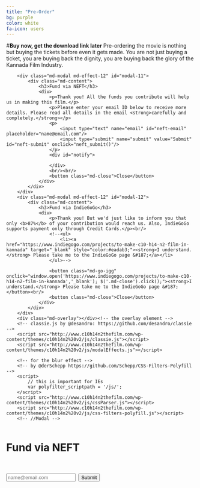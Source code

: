 ```yaml
---
title: "Pre-Order"
bg: purple
color: white
fa-icon: users
---
```

#**Buy now, get the download link later**
Pre-ordering the movie is nothing but buying the tickets before even it gets made. You are not just buying a ticket, you are buying back the dignity, you are buying back the glory of the Kannada Film Industry.
<style>

.p {
display: inline-block;
}

</style>
<div>

 <!-- Modal -->
        <div class="md-modal md-effect-12" id="modal-11">
            <div class="md-content">
                <h3>Fund via NEFT</h3>
                <div>
                    <p>Thank you! All the funds you contribute will help us in making this film.</p>
                    <p>Please enter your email ID below to receive more details. Please read all details in the email <strong>carefully and completely.</strong></p>
                    <p>
                        <input type="text" name="email" id="neft-email" placeholder="name@email.com"/>
                        <input type="submit" name="submit" value="Submit" id="neft-submit" onclick="neft_submit()"/>
                    </p>
                    <div id="notify">
                        
                    </div>
                    <br/><br/>
                    <button class="md-close">Close</button>
                </div>
            </div>
        </div>
        <div class="md-modal md-effect-12" id="modal-12">
            <div class="md-content">
                <h3>Fund via IndieGoGo</h3>
                <div>
                    <p>Thank you! But we'd just like to inform you that only <b>87%</b> of your contribution would reach us. Also, IndieGoGo supports payment only through Credit Cards.</p><br/>
                    <!--<ul>
                        <li><a href="https://www.indiegogo.com/projects/to-make-c10-h14-n2-film-in-kannada" target="_blank" style="color:#eadab3;"><strong>I understand.</strong> Please take me to the IndieGoGo page &#187;</a></li>
                    </ul>-->
                    
                    <button class="md-go-igg" onclick="window.open('https://www.indiegogo.com/projects/to-make-c10-h14-n2-film-in-kannada','_blank'); $('.md-close').click();"><strong>I understand.</strong> Please take me to the IndieGoGo page &#187;</button><br/>
                    <button class="md-close">Close</button>
                </div>
            </div>
        </div>
        <div class="md-overlay"></div><!-- the overlay element -->
        <!-- classie.js by @desandro: https://github.com/desandro/classie -->
        <script src="http://www.c10h14n2thefilm.com/wp-content/themes/c10h14n2%20v2/js/classie.js"></script>
        <script src="http://www.c10h14n2thefilm.com/wp-content/themes/c10h14n2%20v2/js/modalEffects.js"></script>

        <!-- for the blur effect -->
        <!-- by @derSchepp https://github.com/Schepp/CSS-Filters-Polyfill -->
        <script>
            // this is important for IEs
            var polyfilter_scriptpath = '/js/';
        </script>
        <script src="http://www.c10h14n2thefilm.com/wp-content/themes/c10h14n2%20v2/js/cssParser.js"></script>
        <script src="http://www.c10h14n2thefilm.com/wp-content/themes/c10h14n2%20v2/js/css-filters-polyfill.js"></script>
        <!-- //Modal -->




<script>!function(){function provide(t,n){n(function(n){modules[t]=n})}function using(){for(var t,n=Array.prototype.slice.call(arguments,0,-1),e=0,r=[],i=arguments[arguments.length-1];t=n[e];e++){if(!modules[t])throw"[TWITTER] Module dependency missing: "+t;r.push(modules[t])}i&&i.apply(window,r)}var modules={};provide("i18n/languages",function(t){t(["hi","zh-cn","fr","zh-tw","msa","fil","fi","sv","pl","ja","ko","de","it","pt","es","ru","id","tr","da","no","nl","hu","fa","ar","ur","he","th"])}),provide("util/util",function(t){function n(t){return t&&String(t).toLowerCase().indexOf("[native code]")>-1}function e(t){return p(arguments,function(n){i(n,function(n,e){t[n]=e})}),t}function r(t){return i(t,function(n,e){c(e)&&(r(e),s(e)&&delete t[n]),(void 0===e||null===e||""===e)&&delete t[n]}),t}function i(t,n){for(var e in t)(!t.hasOwnProperty||t.hasOwnProperty(e))&&n(e,t[e]);return t}function o(t){return{}.toString.call(t).match(/\s([a-zA-Z]+)/)[1].toLowerCase()}function u(t,n){return t==o(n)}function a(t,n,e){return e=e||[],function(){var r=m(arguments,function(t){return t});return t.apply(n,e.concat(r))}}function c(t){return t===Object(t)}function s(t){if(!c(t))return!1;if(Object.keys)return!Object.keys(t).length;for(var n in t)if(t.hasOwnProperty(n))return!1;return!0}function f(t,n){window.setTimeout(function(){t.call(n||null)},0)}function l(t){return Array.prototype.slice.call(t)}var d=function(){var t=Array.prototype.indexOf;return n(t)?function(n,e){return n?t.apply(n,[e]):-1}:function(t,n){if(!t)return-1;for(var e=0,r=t.length;r>e;e++)if(n==t[e])return e;return-1}}(),p=function(){var t=Array.prototype.forEach;return n(t)?function(n,e){n&&e&&t.apply(n,[e])}:function(t,n){if(t&&n)for(var e=0,r=t.length;r>e;e++)n(t[e],e)}}(),h=function(){var t=Array.prototype.filter;return n(t)?function(n,e){return n?e?t.apply(n,[e]):n:null}:function(t,n){if(!t)return null;if(!n)return t;for(var e=[],r=0,i=t.length;i>r;r++)n(t[r])&&e.push(t[r]);return e}}(),m=function(){var t=Array.prototype.map;return n(t)?function(n,e){return n?e?t.apply(n,[e]):n:null}:function(t,n){if(!t)return null;if(!n)return t;for(var e=[],r=0,i=t.length;i>r;r++)e.push(n(t[r]));return e}}(),w=function(){var t=Array.prototype.reduce;return n(t)?function(n,e,r){return n?e?t.apply(n,[e,r]):r:null}:function(t,n,e){if(!t)return null;if(!n)return e;for(var r=e,i=0,o=t.length;o>i;i++)r=n(r,t[i],i,t);return r}}(),g=function(){var t=String.prototype.trim;return n(t)?function(n){return n&&t.apply(n)}:function(t){return t&&t.replace(/(^\s+|\s+$)/g,"")}}(),v=n(Object.create)?Object.create:function(t){function n(){}return n.prototype=t,new n};t({aug:e,async:f,compact:r,forIn:i,forEach:p,filter:h,map:m,reduce:w,trim:g,indexOf:d,isNative:n,isObject:c,isEmptyObject:s,createObject:v,bind:a,toType:o,isType:u,toRealArray:l})}),provide("util/typevalidator",function(t){using("util/util",function(n){function e(t){return void 0!==t&&null!==t&&""!==t}function r(t){return o(t)&&t%1===0}function i(t){return o(t)&&!r(t)}function o(t){return e(t)&&!isNaN(t)}function u(t){return e(t)&&"array"==n.toType(t)}function a(t){if(!e(t))return!1;switch(t){case"on":case"ON":case"true":case"TRUE":return!0;case"off":case"OFF":case"false":case"FALSE":return!1;default:return!!t}}function c(t){return o(t)?t:void 0}function s(t){return i(t)?t:void 0}function f(t){return r(t)?t:void 0}t({hasValue:e,isInt:r,isFloat:i,isNumber:o,isArray:u,asInt:f,asFloat:s,asNumber:c,asBoolean:a})})}),provide("tfw/util/globals",function(t){using("util/typevalidator",function(n){function e(){var t,n,e=document.getElementsByTagName("meta"),r=0;for(o={};t=e[r];r++)/^twitter:/.test(t.name)&&(n=t.name.replace(/^twitter:/,""),o[n]=t.content)}function r(t){return o[t]}function i(t){return n.asBoolean(t)&&(o.dnt=!0),n.asBoolean(o.dnt)}var o;e(),t({init:e,val:r,dnt:i})})}),provide("util/logger",function(t){using("util/util",function(n){function e(){c("info",n.toRealArray(arguments))}function r(){c("warn",n.toRealArray(arguments))}function i(){c("error",n.toRealArray(arguments))}function o(t){l&&(f[t]=a())}function u(t){var n;l&&(f[t]?(n=a(),e("_twitter",t,n-f[t])):i("timeEnd() called before time() for id: ",t))}function a(){return window.performance&&+window.performance.now()||+new Date}function c(t,n){if(window[s]&&window[s][t])switch(n.length){case 1:window[s][t](n[0]);break;case 2:window[s][t](n[0],n[1]);break;case 3:window[s][t](n[0],n[1],n[2]);break;case 4:window[s][t](n[0],n[1],n[2],n[3]);break;case 5:window[s][t](n[0],n[1],n[2],n[3],n[4]);break;default:0!==n.length&&window[s].warn&&window[s].warn("too many params passed to logger."+t)}}var s=["con","sole"].join(""),f={},l=!!~location.href.indexOf("tw_debug=true");t({info:e,warn:r,error:i,time:o,timeEnd:u})})}),provide("util/domready",function(t){function n(){o=1;for(var t=0,n=u.length;n>t;t++)u[t]()}var e,r,i,o=0,u=[],a=!1,c=document.createElement("a"),s="DOMContentLoaded",f="addEventListener",l="onreadystatechange";/^loade|c/.test(document.readyState)&&(o=1),document[f]&&document[f](s,r=function(){document.removeEventListener(s,r,a),n()},a),c.doScroll&&document.attachEvent(l,e=function(){/^c/.test(document.readyState)&&(document.detachEvent(l,e),n())}),i=c.doScroll?function(t){window.self!=window.top?o?t():u.push(t):!function(){try{c.doScroll("left")}catch(n){return setTimeout(function(){i(t)},50)}t()}()}:function(t){o?t():u.push(t)},t(i)}),provide("util/env",function(t){using("util/domready","util/typevalidator","util/logger","tfw/util/globals",function(n,e,r,i){function o(t){return t=t||window,t.devicePixelRatio?t.devicePixelRatio>=1.5:t.matchMedia?t.matchMedia("only screen and (min-resolution: 144dpi)").matches:!1}function u(t){return t=t||v,/(Trident|MSIE \d)/.test(t)}function a(t){return t=t||v,/MSIE 6/.test(t)}function c(t){return t=t||v,/MSIE 7/.test(t)}function s(t){return t=t||v,/MSIE 8/.test(t)}function f(t){return t=t||v,/MSIE 9/.test(t)}function l(t){return t=t||v,/(iPad|iPhone|iPod)/.test(t)}function d(t){return t=t||v,/^Mozilla\/5\.0 \(Linux; (U; )?Android/.test(t)}function p(){return y}function h(t,n){return t=t||window,n=n||v,t.postMessage&&!(u(n)&&t.opener)}function m(t){t=t||navigator;try{return!!t.plugins["Shockwave Flash"]||!!new ActiveXObject("ShockwaveFlash.ShockwaveFlash")}catch(n){return!1}}function w(t,n,e){return t=t||window,n=n||navigator,e=e||v,"ontouchstart"in t||/Opera Mini/.test(e)||n.msMaxTouchPoints>0}function g(){var t=document.body.style;return void 0!==t.transition||void 0!==t.webkitTransition||void 0!==t.mozTransition||void 0!==t.oTransition||void 0!==t.msTransition}var v=window.navigator.userAgent,y=!1,b=!1,_="twitter-csp-test";window.twttr=window.twttr||{},twttr.verifyCSP=function(t){var n=document.getElementById(_);b=!0,y=!!t,n&&n.parentNode.removeChild(n)},n(function(){var t;return a()||c()?y=!1:e.asBoolean(i.val("widgets:csp"))?y=!0:(t=document.createElement("script"),t.id=_,t.text="twttr.verifyCSP(false);",document.body.appendChild(t),void window.setTimeout(function(){b||(r.warn('TWITTER: Content Security Policy restrictions may be applied to your site. Add <meta name="twitter:widgets:csp" content="on"> to supress this warning.'),r.warn("TWITTER: Please note: Not all embedded timeline and embedded Tweet functionality is supported when CSP is applied."))},5e3))}),t({retina:o,anyIE:u,ie6:a,ie7:c,ie8:s,ie9:f,ios:l,android:d,cspEnabled:p,flashEnabled:m,canPostMessage:h,touch:w,cssTransitions:g})})}),provide("util/querystring",function(t){function n(t){return encodeURIComponent(t).replace(/\+/g,"%2B").replace(/'/g,"%27")}function e(t){return decodeURIComponent(t)}function r(t){var e,r=[];for(e in t)null!==t[e]&&"undefined"!=typeof t[e]&&r.push(n(e)+"="+n(t[e]));return r.sort().join("&")}function i(t){var n,r,i,o,u={};if(t)for(n=t.split("&"),o=0;i=n[o];o++)r=i.split("="),2==r.length&&(u[e(r[0])]=e(r[1]));return u}function o(t,n){var e=r(n);return e.length>0?t.indexOf("?")>=0?t+"&"+r(n):t+"?"+r(n):t}function u(t){var n=t&&t.split("?");return 2==n.length?i(n[1]):{}}t({url:o,decodeURL:u,decode:i,encode:r,encodePart:n,decodePart:e})}),provide("util/params",function(t){using("util/querystring",function(n){var e,r,i;e=function(t){var e=t.search.substr(1);return n.decode(e)},r=function(t){var e=t.href,r=e.indexOf("#"),i=0>r?"":e.substring(r+1);return n.decode(i)},i=function(t){var n,i={},o=e(t),u=r(t);for(n in o)o.hasOwnProperty(n)&&(i[n]=o[n]);for(n in u)u.hasOwnProperty(n)&&(i[n]=u[n]);return i},t({combined:i,fromQuery:e,fromFragment:r})})}),provide("tfw/util/env",function(t){using("util/params",function(n){function e(){var t=36e5,e=n.combined(document.location)._;return void 0!==r?r:(r=!1,e&&/^\d+$/.test(e)&&(r=+new Date-parseInt(e)<t),r)}var r;t({isDynamicWidget:e})})}),provide("util/widgetrpc",function(t){using("tfw/util/env","util/env",function(n,e){function r(){if(o)return o;if(n.isDynamicWidget()){var t,r=0,i=parent.frames.length;try{if(o=parent.frames[c])return o}catch(u){}if(e.anyIE())for(;i>r;r++)try{if(t=parent.frames[r],t&&"function"==typeof t.openIntent)return o=t}catch(u){}}}function i(){var t,e,o,a,c,d,p={};if("function"===(typeof arguments[0]).toLowerCase()?p.success=arguments[0]:p=arguments[0],t=p.success||function(){},e=p.timeout||function(){},o=p.nohub||function(){},a=p.complete||function(){},c=void 0!==p.attempt?p.attempt:l,!n.isDynamicWidget()||u)return o(),a(),!1;d=r(),c--;try{if(d&&d.trigger)return t(d),void a()}catch(h){}return 0>=c?(u=!0,e(),void a()):+new Date-s>f*l?(u=!0,void o()):void window.setTimeout(function(){i({success:t,timeout:e,nohub:o,attempt:c,complete:a})},f)}var o,u,a="twttrHubFrameSecure",c="http:"==document.location.protocol?"twttrHubFrame":a,s=+new Date,f=100,l=20;t({withHub:i,contextualHubId:c,secureHubId:a})})}),provide("xd/json2",function(exports){function f(t){return 10>t?"0"+t:t}function quote(t){return escapable.lastIndex=0,escapable.test(t)?'"'+t.replace(escapable,function(t){var n=meta[t];return"string"==typeof n?n:"\\u"+("0000"+t.charCodeAt(0).toString(16)).slice(-4)})+'"':'"'+t+'"'}function str(t,n){var e,r,i,o,u,a=gap,c=n[t];switch(c&&"object"==typeof c&&"function"==typeof c.toJSON&&(c=c.toJSON(t)),"function"==typeof rep&&(c=rep.call(n,t,c)),typeof c){case"string":return quote(c);case"number":return isFinite(c)?String(c):"null";case"boolean":case"null":return String(c);case"object":if(!c)return"null";if(gap+=indent,u=[],"[object Array]"===Object.prototype.toString.apply(c)){for(o=c.length,e=0;o>e;e+=1)u[e]=str(e,c)||"null";return i=0===u.length?"[]":gap?"[\n"+gap+u.join(",\n"+gap)+"\n"+a+"]":"["+u.join(",")+"]",gap=a,i}if(rep&&"object"==typeof rep)for(o=rep.length,e=0;o>e;e+=1)r=rep[e],"string"==typeof r&&(i=str(r,c),i&&u.push(quote(r)+(gap?": ":":")+i));else for(r in c)Object.hasOwnProperty.call(c,r)&&(i=str(r,c),i&&u.push(quote(r)+(gap?": ":":")+i));return i=0===u.length?"{}":gap?"{\n"+gap+u.join(",\n"+gap)+"\n"+a+"}":"{"+u.join(",")+"}",gap=a,i}}window.JSON||(window.JSON={}),"function"!=typeof Date.prototype.toJSON&&(Date.prototype.toJSON=function(){return isFinite(this.valueOf())?this.getUTCFullYear()+"-"+f(this.getUTCMonth()+1)+"-"+f(this.getUTCDate())+"T"+f(this.getUTCHours())+":"+f(this.getUTCMinutes())+":"+f(this.getUTCSeconds())+"Z":null},String.prototype.toJSON=Number.prototype.toJSON=Boolean.prototype.toJSON=function(){return this.valueOf()});var cx=/[\u0000\u00ad\u0600-\u0604\u070f\u17b4\u17b5\u200c-\u200f\u2028-\u202f\u2060-\u206f\ufeff\ufff0-\uffff]/g,escapable=/[\\\"\x00-\x1f\x7f-\x9f\u00ad\u0600-\u0604\u070f\u17b4\u17b5\u200c-\u200f\u2028-\u202f\u2060-\u206f\ufeff\ufff0-\uffff]/g,gap,indent,meta={"\b":"\\b","":"\\t","\n":"\\n","\f":"\\f","\r":"\\r",'"':'\\"',"\\":"\\\\"},rep;"function"!=typeof JSON.stringify&&(JSON.stringify=function(t,n,e){var r;if(gap="",indent="","number"==typeof e)for(r=0;e>r;r+=1)indent+=" ";else"string"==typeof e&&(indent=e);if(rep=n,n&&"function"!=typeof n&&("object"!=typeof n||"number"!=typeof n.length))throw new Error("JSON.stringify");return str("",{"":t})}),"function"!=typeof JSON.parse&&(JSON.parse=function(text,reviver){function walk(t,n){var e,r,i=t[n];if(i&&"object"==typeof i)for(e in i)Object.hasOwnProperty.call(i,e)&&(r=walk(i,e),void 0!==r?i[e]=r:delete i[e]);return reviver.call(t,n,i)}var j;if(cx.lastIndex=0,cx.test(text)&&(text=text.replace(cx,function(t){return"\\u"+("0000"+t.charCodeAt(0).toString(16)).slice(-4)})),/^[\],:{}\s]*$/.test(text.replace(/\\(?:["\\\/bfnrt]|u[0-9a-fA-F]{4})/g,"@").replace(/"[^"\\\n\r]*"|true|false|null|-?\d+(?:\.\d*)?(?:[eE][+\-]?\d+)?/g,"]").replace(/(?:^|:|,)(?:\s*\[)+/g,"")))return j=eval("("+text+")"),"function"==typeof reviver?walk({"":j},""):j;throw new SyntaxError("JSON.parse")}),exports(JSON)}),provide("util/iframe",function(t){using("util/util",function(n){t(function(t,e,r){var i;if(r=r||document,t=t||{},e=e||{},t.name){try{i=r.createElement('<iframe name="'+t.name+'"></iframe>')}catch(o){i=r.createElement("iframe"),i.name=t.name}delete t.name}else i=r.createElement("iframe");return t.id&&(i.id=t.id,delete t.id),i.allowtransparency="true",i.scrolling="no",i.setAttribute("frameBorder",0),i.setAttribute("allowTransparency",!0),n.forIn(t,function(t,n){i.setAttribute(t,n)}),n.forIn(e,function(t,n){i.style[t]=n}),i})})}),provide("util/tld",function(t){function n(t){return t in i?i[t]:i[t]=r.test(t)}function e(){return n(document.location.host)}var r=/^[^#?]*\.(gov|mil)(:\d+)?([#?].*)?$/i,i={};t({isUrlSensitive:n,isHostPageSensitive:e})}),provide("util/promise",function(t){using("util/util",function(n){var e=function(t){try{var n=t.then;if("function"==typeof n)return!0}catch(e){}return!1},r=function(t){Error.call(this,t)};r.prototype=n.createObject(Error.prototype);var i=function(){var t=[];return t.pump=function(e){n.async(function(){for(var n=t.length,r=0;n>r;)r++,t.shift()(e)})},t},o=function(t,r,i,o,u,a){var c=!1,s=this,f=function(t){n.async(function(){a("fulfilled"),o(t),r.pump(t)})},l=function(t){n.async(function(){a("rejected"),u(t),i.pump(t)})},d=function(t){return e(t)?void t.then(d,l):void f(t)},p=function(t){return function(n){c||(c=!0,t(n))}};this.resolve=p(d,"resolve"),this.fulfill=p(f,"fulfill"),this.reject=p(l,"reject"),this.cancel=function(){s.reject(new Error("Cancel"))},this.timeout=function(){s.reject(new Error("Timeout"))},a("pending")},u=function(t){var n,e,r=new i,u=new i,a="pending";this._addAcceptCallback=function(t){r.push(t),"fulfilled"==a&&r.pump(n)},this._addRejectCallback=function(t){u.push(t),"rejected"==a&&u.pump(e)};var c=new o(this,r,u,function(t){n=t},function(t){e=t},function(t){a=t});try{t&&t(c)}catch(s){c.reject(s)}},a=function(t){return"function"==typeof t},c=function(t,e,r){return a(t)?function(){try{var n=t.apply(null,arguments);e.resolve(n)}catch(r){e.reject(r)}}:n.bind(e[r],e)},s=function(t,n,e){return a(t)&&e._addAcceptCallback(t),a(n)&&e._addRejectCallback(n),e};n.aug(u.prototype,{then:function(t,n){var e=this;return new u(function(r){s(c(t,r,"resolve"),c(n,r,"reject"),e)})},"catch":function(t){var n=this;return new u(function(e){s(null,c(t,e,"reject"),n)})}}),u.isThenable=e;var f=function(t){return n.map(t,u.resolve)};u.any=function(){var t=f(arguments);return new u(function(e){if(t.length){var r=!1,i=function(t){r||(r=!0,e.resolve(t))},o=function(t){r||(r=!0,e.reject(t))};n.forEach(t,function(t){t.then(i,o)})}else e.reject("No futures passed to Promise.any()")})},u.every=function(){var t=f(arguments);return new u(function(e){if(t.length){var r=new Array(t.length),i=0,o=function(n,o){i++,r[n]=o,i==t.length&&e.resolve(r)};n.forEach(t,function(t,r){t.then(n.bind(o,null,[r]),e.reject)})}else e.reject("No futures passed to Promise.every()")})},u.some=function(){var t=f(arguments);return new u(function(e){if(t.length){var r=0,i=function(){r++,r==t.length&&e.reject()};n.forEach(t,function(t){t.then(e.resolve,i)})}else e.reject("No futures passed to Promise.some()")})},u.fulfill=function(t){return new u(function(n){n.fulfill(t)})},u.resolve=function(t){return new u(function(n){n.resolve(t)})},u.reject=function(t){return new u(function(n){n.reject(t)})},t(u)})}),provide("util/donottrack",function(t){using("util/tld","tfw/util/globals",function(n,e){t(function(t,r){var i=/https?:\/\/([^\/]+).*/i;return t=t||document.referrer,t=i.test(t)&&RegExp.$1,r=r||document.location.host,e.dnt()?!0:n.isUrlSensitive(r)?!0:t&&n.isUrlSensitive(t)?!0:document.navigator?1==document.navigator.doNotTrack:navigator?1==navigator.doNotTrack||1==navigator.msDoNotTrack:!1})})}),provide("sandbox/baseframe",function(t){using("util/domready","util/env","util/iframe","util/promise","util/util",function(n,e,r,i,o){function u(t,n,e,u){var a;this.readyPromise=new i(o.bind(function(t){this.resolver=t},this)),this.attrs=t||{},this.styles=n||{},this.appender=e||function(t){document.body.appendChild(t)},this.layout=u||function(t){return new i(function(n){return n.fulfill(t())})},this.frame=a=r(this.attrs,this.styles),a.onreadystatechange=a.onload=this.getCallback(this.onLoad),this.layout(o.bind(function(){this.appender(a)},this))}var a=0;window.twttr=window.twttr||{},window.twttr.sandbox=window.twttr.sandbox||{},u.prototype.getCallback=function(t){var n=this,e=!1;return function(){e||(e=!0,t.call(n))}},u.prototype.registerCallback=function(t){var n="cb"+a++;return window.twttr.sandbox[n]=t,n},u.prototype.onLoad=function(){try{this.document=this.frame.contentWindow.document}catch(t){return void this.setDocDomain()}this.writeStandardsDoc(),this.resolver.fulfill(this)},u.prototype.ready=function(){return this.readyPromise},u.prototype.setDocDomain=function(){var t=r(this.attrs,this.styles),n=this.registerCallback(this.getCallback(this.onLoad));t.src=["javascript:",'document.write("");',"try { window.parent.document; }","catch (e) {",'document.domain="'+document.domain+'";',"}",'window.parent.twttr.sandbox["'+n+'"]();'].join(""),this.layout(o.bind(function(){this.frame.parentNode.removeChild(this.frame),this.frame=null,this.appender?this.appender(t):document.body.appendChild(t),this.frame=t},this))},u.prototype.writeStandardsDoc=function(){if(e.anyIE()&&!e.cspEnabled()){var t=["<!DOCTYPE html>","<html>","<head>","<scr","ipt>","try { window.parent.document; }",'catch (e) {document.domain="'+document.domain+'";}',"</scr","ipt>","</head>","<body></body>","</html>"].join("");this.document.write(t),this.document.close()}},t(u)})}),provide("sandbox/minimal",function(t){using("sandbox/baseframe","util/env","util/promise","util/util",function(n,e,r,i){function o(t,n){t&&(this._frame=t,this._win=t.contentWindow,this._doc=this._win.document,this._body=this._doc.body,this._head=this._body.parentNode.children[0],this.layout=n)}i.aug(o.prototype,{createElement:function(t){return this._doc.createElement(t)},createDocumentFragment:function(){return this._doc.createDocumentFragment()},appendChild:function(t){return this.layout(i.bind(function(){return this._body.appendChild(t)},this))},setBaseTarget:function(t){var n=this._doc.createElement("base");return n.target=t,this.layout(i.bind(function(){return this._head.appendChild(n)},this))},setTitle:function(t){t&&(this._frame.title=t)},element:function(){return this._frame},document:function(){return this._doc}}),o.createSandbox=function(t,e,r,i){var u=new n(t,e,r,i);return u.ready().then(function(t){return new o(t.frame,t.layout)})},t(o)})}),provide("dom/delegate",function(t){using("util/util",function(n){function e(t){var n=t.getAttribute("data-twitter-event-id");return n?n:(t.setAttribute("data-twitter-event-id",++w),w)}function r(t,n,e){var r=0,i=t&&t.length||0;for(r=0;i>r;r++)t[r].call(n,e)}function i(t,n,e){for(var o=e||t.target||t.srcElement,u=o.className.split(" "),a=0,c=u.length;c>a;a++)r(n["."+u[a]],o,t);r(n[o.tagName],o,t),t.cease||o!==this&&i.call(this,t,n,o.parentElement||o.parentNode)}function o(t,n,e,r){function o(r){i.call(t,r,e[n])}function a(){i.call(t,t.ownerDocument.parentWindow.event,e[n])}return t.addEventListener?(u(t,o,n,r),void t.addEventListener(n,o,!1)):void(t.attachEvent&&(u(t,a,n,r),t.attachEvent("on"+n,a)))}function u(t,n,e,r){t.id&&(g[t.id]=g[t.id]||[],g[t.id].push({el:t,listener:n,type:e,rootId:r}))}function a(t){var e=g[t];e&&(n.forEach(e,function(t){c(t.el,t.type,t.listener),delete m[t.rootId]}),delete g[t])}function c(t,n,e){t&&t.removeEventListener&&t.removeEventListener(n,e),t&&t.detachEvent&&t.detachEvent(n,e)}function s(t,n,r,i){var u=e(t);m[u]=m[u]||{},m[u][n]||(m[u][n]={},o(t,n,m[u],u)),m[u][n][r]=m[u][n][r]||[],m[u][n][r].push(i)}function f(t,n,e){t.addEventListener?t.addEventListener(n,e,!1):t.attachEvent("on"+n,function(){e(window.event)})}function l(t,n,r){var o=e(n),u=m[o]&&m[o];i.call(n,{target:r},u[t])}function d(t){return h(t),p(t),!1}function p(t){t&&t.preventDefault?t.preventDefault():t.returnValue=!1}function h(t){t&&(t.cease=!0)&&t.stopPropagation?t.stopPropagation():t.cancelBubble=!0}var m={},w=-1,g={};t({stop:d,stopPropagation:h,preventDefault:p,delegate:s,on:f,simulate:l,removeDelegatesForWidget:a,off:c})})}),provide("dom/cookie",function(t){using("util/util",function(n){t(function(t,e,r){var i,o,u,a,c=n.aug({},r);return arguments.length>1&&"[object Object]"!==String(e)?((null===e||void 0===e)&&(c.expires=-1),"number"==typeof c.expires&&(i=c.expires,o=new Date((new Date).getTime()+60*i*1e3),c.expires=o),e=String(e),document.cookie=[encodeURIComponent(t),"=",c.raw?e:encodeURIComponent(e),c.expires?"; expires="+c.expires.toUTCString():"",c.path?"; path="+c.path:"",c.domain?"; domain="+c.domain:"",c.secure?"; secure":""].join("")):(c=e||{},a=c.raw?function(t){return t}:decodeURIComponent,(u=new RegExp("(?:^|; )"+encodeURIComponent(t)+"=([^;]*)").exec(document.cookie))?a(u[1]):null)})})}),provide("tfw/util/tracking",function(t){var n="3b8b35c298c308d5929861124acca0d86c839730:1414619355";using("dom/cookie","dom/delegate","sandbox/minimal","util/donottrack","util/promise","util/querystring","util/tld","tfw/util/env","util/iframe","util/util","xd/json2",function(e,r,i,o,u,a,c,s,f,l){function d(){return F?U:(i.createSandbox({id:"rufous-sandbox"},{display:"none"}).then(l.bind(function(t){P=t,A=T(),M=I(),R.fulfill([A,M])},this)),F=!0,U)}function p(t,n,e,r){return h(t,n,e,r,2)}function h(t,n,e,r,i){var o=!l.isObject(t),u=n?!l.isObject(n):!1;o||u||v(S(t),O(n,e,r,i),!0)}function m(t,n,e,r,i){var o=w(t.target||t.srcElement);o.action=i||"click",h(o,n,e,r)}function w(t,n){var e;return n=n||{},t&&1===t.nodeType?((e=t.getAttribute("data-scribe"))&&l.forEach(e.split(" "),function(t){var e=l.trim(t).split(":"),r=e[0],i=e[1];r&&i&&!n[r]&&(n[r]=i)}),w(t.parentNode,n)):n}function g(t,n,e){var r,i;e&&l.isObject(t)&&l.isObject(n)&&(r=l.aug({},n,{event_namespace:t}),i={l:L(r)},r.dnt&&(i.dnt=1),N(a.url(e,i)))}function v(t,n,e){var r,i,o,u;l.isObject(t)&&l.isObject(n)&&(e?g(t,n,B):(o=l.aug({},n,{event_namespace:t}),r=A.firstChild,r.value=+(+r.value||o.dnt||0),u=L(o),i=P.createElement("input"),i.type="hidden",i.name="l",i.value=u,A.appendChild(i)))}function y(t,n,e,r){var i=!l.isObject(t),o=n?!l.isObject(n):!1;i||o||U.then(function(){v(S(t),O(n,e,r))})}function b(t){x("tweet",t)}function _(t){x("timeline",t)}function x(t,n){c.isHostPageSensitive()||J[t]||(J[t]=!0,g(S({page:t,action:"impression"}),k(n),H))}function E(){return U.then(function(){if(A.children.length<=2)return u.reject();var t=u.every(P.appendChild(A),P.appendChild(M)).then(function(t){var n=t[0],e=t[1];return r.on(e,"load",function(){j(n,e)(),twttr.events.trigger("logFlushed")}),n.submit(),t});return A=T(),M=I(),t})}function j(t,n){return function(){var e=t.parentNode;e&&(e.removeChild(t),e.removeChild(n))}}function S(t){return l.aug({client:"tfw"},t||{})}function O(t,e,r,i){var u=t&&t.widget_origin||document.referrer;return t=C("tfw_client_event",t,r||o(u)),t.client_version=n,t.format_version=void 0!==i?i:1,e||(t.widget_origin=u),t}function k(t){return C("syndicated_impression",{},t)}function C(t,n,e){return n=n||{},l.aug(n,{_category_:t,triggered_on:n.triggered_on||+new Date,dnt:!!e})}function T(){var t=P.createElement("form"),n=P.createElement("input"),e=P.createElement("input");return D++,t.action=B,t.method="POST",t.target="rufous-frame-"+D,t.id="rufous-form-"+D,n.type="hidden",n.name="dnt",n.value=0,e.type="hidden",e.name="tfw_redirect",e.value=q,t.appendChild(n),t.appendChild(e),t}function I(){var t="rufous-frame-"+D;return f({id:t,name:t,width:0,height:0,border:0},{display:"none"},P.document())}function N(t){var n=new Image;n.src=t}function L(t){var n,e=Array.prototype.toJSON;return delete Array.prototype.toJSON,n=JSON.stringify(t),e&&(Array.prototype.toJSON=e),n}var A,M,P,R,D=0,F=!1,U=new u(function(t){R=t}),J={},B="https://syndication.twitter.com/i/jot",H="https://syndication.twitter.com/i/jot/syndication",q="https://platform.twitter.com/jot.html";twttr.widgets&&twttr.widgets.endpoints&&(B=twttr.widgets.endpoints.rufous||B,H=twttr.widgets.endpoints.rufous||H,q=twttr.widgets.endpoints.rufousRedirect||q),t({enqueue:y,flush:E,initPostLogging:d,scribeInteraction:m,extractTermsFromDOM:w,addPixel:h,addPixel2:p,scribeTweetAudienceImpression:b,scribeTimelineAudienceImpression:_})})}),provide("tfw/util/session",function(t){using("dom/cookie","util/querystring",function(n,e){function r(t){var e=n("secure_session"),r=document.location;return"true"==e||"default"==e?t?"https:"===r.protocol:!0:n("auth_token_session")?!0:!1}function i(t){var n=document.location,e=twttr.config&&twttr.config.secureHost?twttr.config.secureHost:n.host;return r()&&"https:"!==n.protocol?(window.onload=function(){document.location.replace("https://"+e+n.pathname+n.search+n.hash+"&original_redirect_referrer="+t)},!0):void 0}function o(){var t,r,i=n("twid");return i&&(t=i.split("|")[0])?(r=e.decode(t),r.c?r.c:r.u):void 0}t({isLoggedIn:r,forwardSSL:i,getUserId:o})})}),provide("util/events",function(t){using("util/util",function(n){var e={bind:function(t,n){return this._handlers=this._handlers||{},this._handlers[t]=this._handlers[t]||[],this._handlers[t].push(n)},unbind:function(t,e){if(this._handlers[t])if(e){var r=n.indexOf(this._handlers[t],e);r>=0&&this._handlers[t].splice(r,1)}else this._handlers[t]=[]},trigger:function(t,e){var r=this._handlers&&this._handlers[t];e=e||{},e.type=t,n.forEach(r,function(t){n.async(n.bind(t,this,[e]))})}};t({Emitter:e})})}),provide("xd/jsonrpc",function(t){using("util/util","util/events","xd/json2",function(n,e){function r(t){return(JSON.parse||JSON.decode)(t)}function i(t){this.con=t}function o(){this.id=o.id++}n.aug(i.prototype,{expose:function(t){this.con.bind("message",this._handleRequest(t))},call:function(t){var n,e=this;return this._requests||(this._requests={},this.con.bind("message",function(t){var n;try{t=r(t)}catch(i){return}t.callback&&"number"==typeof t.id&&(n=e._requests[t.id])&&(t.error?n.trigger("error",t):n.trigger("success",t),delete e._requests[t.id])})),n=new o,this._requests[n.id]=n,n.send(this.con,t,Array.prototype.slice.call(arguments,1))},_handleRequest:function(t){var n=this;return function(e){var i,o;try{e=r(e)}catch(u){return}e.callback||"number"==typeof e.id&&"function"==typeof t[e.method]&&(o=n._responseCallbacks(e.id),i=t[e.method].apply(t,e.params.concat(o)),"undefined"!=typeof i&&o[0](i))}},_responseCallbacks:function(t){var n=this.con;return[function(e){n.send(JSON.stringify({id:t,result:e,callback:!0}))},function e(r){n.send(JSON.stringify({id:t,error:e,callback:r}))}]}}),o.id=0,n.aug(o.prototype,e.Emitter,{send:function(t,n,e){return t.send(JSON.stringify({id:this.id,method:n,params:e})),this},success:function(t){return this.bind("success",t),this},error:function(t){return this.bind("error",t),this}}),t(function(t){return new i(t)})})}),provide("xd/flash",function(t){function n(t,n){var e=n||Math.floor(100*Math.random()),r=['<object id="xdflashshim'+e+'" name="xdflashshim'+e+'"','type="application/x-shockwave-flash" classid="clsid:d27cdb6e-ae6d-11cf-96b8-444553540000"','width="1" height="1" style="position:absolute;left:-9999px;top:-9999px;">','<param name="movie" value="'+t+"&debug="+window.__XDDEBUG__+'">','<param name="wmode" value="window">','<param name="allowscriptaccess" value="always">',"</object>"].join(" ");return r}t({object:n})}),provide("xd/base",function(t){using("util/util","util/events",function(n,e){function r(){}n.aug(r.prototype,e.Emitter,{transportMethod:"",init:function(){},send:function(t){var n;this._ready?this._performSend(t):n=this.bind("ready",function(){this.unbind("ready",n),this._performSend(t)})},ready:function(){this.trigger("ready",this),this._ready=!0},isReady:function(){return!!this._ready},receive:function(t){this.trigger("message",t)}}),t({Connection:r})})}),provide("xd/parent",function(t){using("xd/base","util/util","util/env",function(n,e,r){function i(t){var n=[];return e.forIn(t,function(t,e){n.push(t+"="+e)}),n.join(",")}function o(){}function u(t){this.transportMethod="PostMessage",this.options=t,this._createChild()}function a(t){this.transportMethod="Flash",this.options=t,this.token=Math.random().toString(16).substring(2),this._setup()}function c(t){this.transportMethod="Fallback",this.options=t,this._createChild()}var s,f="__ready__",l=0;o.prototype=new n.Connection,e.aug(o.prototype,{_createChild:function(){this.options.window?this._createWindow():this._createIframe()},_createIframe:function(){function t(){u.child=n.contentWindow,u._ready||u.init()}var n,r,i,o,u=this,a={allowTransparency:!0,frameBorder:"0",scrolling:"no",tabIndex:"0",name:this._name()},c=e.aug(e.aug({},a),this.options.iframe),f=!1;window.postMessage?(s||(s=document.createElement("iframe")),n=s.cloneNode(!1)):n=document.createElement('<iframe name="'+c.name+'">'),n.id=c.name,e.forIn(c,function(t,e){"style"!=t&&n.setAttribute(t,e)}),o=n.getAttribute("style"),o&&"undefined"!=typeof o.cssText?o.cssText=c.style:n.style.cssText=c.style,n.addEventListener?n.addEventListener("load",t,!1):n.attachEvent("onload",function(){f||(f=!0,t())}),n.src=this._source(),(r=this.options.appendTo)?r.appendChild(n):(i=this.options.replace)?(r=i.parentNode,r&&r.replaceChild(n,i)):document.body.insertBefore(n,document.body.firstChild)},_createWindow:function(){var t,n={width:550,height:450,personalbar:"0",toolbar:"0",scrollbars:"1",resizable:"1"},r=e.aug(e.aug({},n),this.options.window),o=screen.width,u=screen.height,a=this._name();r.left=r.left||Math.round(o/2-r.width/2),r.top=r.top||Math.round(u/2-r.height/2),u<r.height&&(r.top=0,r.height=u),t=window.open(this._source(),a,i(r)),t&&t.focus(),this.child=t,this.init()},_source:function(){return this.options.src},_name:function(){var t="_xd_"+l++;return window.parent&&window.parent!=window&&window.name&&(t=window.name+t),t}}),u.prototype=new o,e.aug(u.prototype,{init:function(){function t(t){t.source===n.child&&(n._ready||t.data!==f?n.receive(t.data):n.ready())}var n=this;window.addEventListener?window.addEventListener("message",t,!1):window.attachEvent("onmessage",t)},_performSend:function(t){this.child.postMessage(t,this.options.src)}}),a.prototype=new o,e.aug(a.prototype,{_setup:function(){var t=this;using("xd/flash",function(n){window["__xdcb"+t.token]={receive:function(n){t._ready||n!==f?t.receive(n):t.ready()},loaded:function(){}};var e=document.createElement("div");e.innerHTML=n.object("https://platform.twitter.com/xd/ft.swf?&token="+t.token+"&parent=true&callback=__xdcb"+t.token+"&xdomain="+t._host(),t.token),document.body.insertBefore(e,document.body.firstChild),t.proxy=e.firstChild,t._createChild()})},init:function(){},_performSend:function(t){this.proxy.send(t)},_host:function(){return this.options.src.replace(/https?:\/\//,"").split(/(:|\/)/)[0]},_source:function(){return this.options.src+(this.options.src.match(/\?/)?"&":"?")+"xd_token="+window.escape(this.token)}}),c.prototype=new o,e.aug(c.prototype,{init:function(){},_performSend:function(){}}),t({connect:function(t){return!r.canPostMessage()||r.anyIE()&&t.window?r.anyIE()&&r.flashEnabled()?new a(t):new c(t):new u(t)}})})}),provide("util/cookiesupport",function(t){using("dom/cookie",function(n){t(function(t){var e="util_cookie_detect";return n(e,"set",{path:"/",expires:1,domain:t}),"set"!==n(e)?!1:(n(e,"",{path:"/",expires:-1,domain:t}),!0)})})}),provide("util/format",function(t){var n={en:function(t,n){var e,r,i=parseInt(t,10),o=new RegExp("^\\"+n(","));return isNaN(i)?"":0>i?"0":1e4>i?i.toString().split("").reverse().join("").replace(/(\d{3})/g,"$1"+n(",")).split("").reverse().join("").replace(o,""):1e5>i?(e=(Math.floor(i/100)/10).toString(),e.replace(/\./,n("."))+n("K")):1e6>i?(e=Math.floor(i/1e3).toString(),e+n("K")):1e7>i?(r=(Math.floor(i/1e5)/10).toString(),-1!=r.indexOf(".")?r.replace(/\./,n("."))+n("M"):r+n(".")+"0"+n("M")):n("10M+")},ja:function(t,n){var e,r=t,i=new RegExp("^"+n(","));return r=parseInt(r,10),isNaN(r)?"":1e4>r?r.toString().split("").reverse().join("").replace(/(\d{3})/g,"$1"+n(",")).split("").reverse().join("").replace(i,""):1e6>r?(e=(Math.floor(r/1e3)/10).toString(),e.replace(/\./,n("."))+" ?"):1e7>r?(e=Math.floor(r/1e4).toString(),e+" ?"):"1,000 ???"}};t({number:function(t,e,r){return e||(e=function(t){return t}),r&&n[r]?n[r](t,e):n.en(t,e)}})}),using("util/querystring","util/params","util/util","util/format","dom/cookie","util/cookiesupport","xd/parent","xd/jsonrpc","tfw/util/session","tfw/util/tracking","util/widgetrpc","util/env","i18n/languages",function(t,n,e,r,i,o,u,a,c,s,f,l,d){function p(t){if(t&&/^[\w_]{1,20}$/.test(t))return t;throw new Error("Invalid screen name")}function h(t,n){t.className+=" "+n}function m(t){return t&&"false"===t.toLowerCase()}function w(t){return t&&"true"===t.toLowerCase()}function g(t){return tn.getElementById(t)}function v(t){return t=t||window.event,t&&t.preventDefault?t.preventDefault():t.returnValue=!1,t&&t.stopPropagation?t.stopPropagation():t.cancelBubble=!0,!1}function y(t){var n=R&&R.name?R.name+" (@"+en+")":"@"+en;return A?void(F.title=_("View your profile on Twitter")):t?(h(D,"following"),void(F.title=_("You are following %{name} on Twitter",{name:n}))):(D.className=D.className.replace(/ ?following/,""),void(F.title=_("Follow %{name} on Twitter",{name:n})))}function b(){return/following/.test(D.className)}function x(t,n){return n=n||{width:550,height:500},u.connect({window:n,src:t})}function E(t){return{screen_name:en,original_referer:z,region:t,partner:cn,tw_p:$}}function j(){var n=x(twttr.config.followURL+"?"+t.encode(E()),{height:520,width:550});k(n,V)}function S(n){var e=x(twttr.config.userIntentURL+"?"+t.encode(E(n)));k(e,n)}function O(n){var e=x(twttr.config.mentionIntentURL+"?"+t.encode(E(n)));k(e,n)}function k(t,n){a(t).expose({trigger:function(t,e){"follow"===t?y(!0):"unfollow"===t&&y(!1),f.withHub(function(r){e.region||(e.region=n),r.trigger(t,e,K.id)})}})}function C(){var n="@"+en;s.addPixel({page:"button",section:"follow",action:"impression"},{language:K.lang,message:[K.size,on?"withcount":"nocount"].join(":")+":",widget_origin:z},!1,sn),tn.title=_("Twitter Follow Button"),U.innerHTML=rn?_("Follow %{screen_name}",{screen_name:"<b>"+n+"</b>"}):_("Follow"),rn&&D.offsetWidth<U.offsetWidth-10&&(rn=!1,U.innerHTML=_("Follow")),y(!1),H.label=_("%{name} on Twitter",{name:n}),B.label=_("Follow"),q.label=_("Tweet to %{name}",{name:n}),F.href=twttr.config.followURL+"?"+t.encode(E(Y)),J.href=twttr.config.userIntentURL+"?"+t.encode(E(G)),h(D,"ready"),h(D.parentNode,an),on||h(D,"ncount"),un&&h(D,un)}function T(){function n(n,e){return s.scribeInteraction(n,{},!1,sn),f.withHub(function(t){t.trigger("click",{region:e},K.id)}),!(n.altKey||n.shiftKey||n.metaKey)||n.shiftKey&&n.metaKey?(l.ios()||l.android()||L?window.open(twttr.config.twitterHost+"/"+en+"?"+t.encode(E())):A||b()||n&&n.metaKey&&n.shiftKey?S(e):j(),v(n)):void 0}function e(t,n){return s.scribeInteraction(t,{},!1,sn),f.withHub(function(t){t.trigger("click",{region:n},K.id)}),t.altKey||t.shiftKey||t.metaKey?void 0:(S(n),v(t))}F.onclick=function(t){return n(t||window.event,b()?X:V)},B.onclick=function(t){return n(t||window.event,Q)},J.onclick=function(t){return e(t||window.event,Z)},H.onclick=function(t){return e(t||window.event,Q)},q.onclick=function(){return O(Q)}}function I(){var n,e;c.isLoggedIn()?e=t.url(twttr.config.followersInfoURL,{screen_names:en,requester_id:c.getUserId(),lang:an,callback:"twttr.setFollowersCountAndFollowing"}):on&&(e=t.url(twttr.config.cdnFollowersInfoURL,{screen_names:en,lang:an,callback:"twttr.setFollowersCountAndFollowing"})),e&&(n=tn.createElement("script"),n.src=e,D.appendChild(n))}var N,L,A,M,P,R,D,F,U,J,B,H,q,W=document.location,K=n.combined(W),z=K.original_redirect_referrer||document.referrer,$="followbutton",V="follow",Y="follow_link",X="following",Z="count",G="count_link",Q="context_menu",tn=document,nn="true"==K.preview?!0:!1,en=p(K.screen_name),rn=!m(K.show_screen_name),on=!m(K.show_count),un=~e.indexOf(["left","right"],K.align)?K.align:null,an=K.lang&&K.lang.toLowerCase(),cn=K.partner,sn=w(K.dnt);window.twttr=window.twttr||{},c.forwardSSL(z)||(twttr.config=e.aug({cdnFollowersInfoURL:"https://cdn.syndication.twimg.com/widgets/followbutton/info.json",followersInfoURL:"https://syndication.twitter.com/widgets/followbutton/info.json",userIntentURL:"https://twitter.com/intent/user",followURL:"https://twitter.com/intent/follow",mentionIntentURL:"https://twitter.com/intent/tweet",twitterHost:"https://twitter.com"},twttr.config||{}),D=tn.body,F=g("follow-button"),U=g("l"),J=g("count"),B=g("m-follow"),H=g("m-profile"),q=g("m-tweet"),twttr.lang=an=an&&~e.indexOf(d,an)?an:"en",D.parentNode.lang=an,P=_("ltr"),h(D,P),"l"==K.size&&h(tn.documentElement,"xl"),twttr.setFollowersCountAndFollowing=function(t){if(t.error)return void y(!1);if(t.length){R=t[0];var n=r.number(R.followers_count,_,an),e=_("%{followers_count} followers",{followers_count:n});J.innerHTML=e,h(D,"hcount count-ready"),N=R["protected"],L=R.age_gated,M=R.id,M!==c.getUserId()||nn||(A=!0,y(!1)),y(R.following)}},C(),T(),I())})}();;
</script>
<div style="float: left">
<h1><strong>Fund via NEFT</strong><h1>
<p>
                        <input type="text" name="email" id="neft-email" placeholder="name@email.com">
                        <input type="submit" name="submit" value="Submit" id="neft-submit" onclick="neft_submit()">
                    </p>

</div>
</div>
